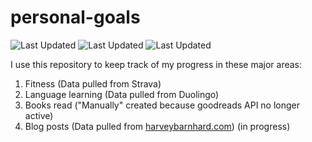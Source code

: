 # personal-goals
![Last Updated](https://img.shields.io/date/1626404930?color=FC4C02&label=Fitness%20Updated&logo=strava)
![Last Updated](https://img.shields.io/date/1626404930?color=7ac70c&label=Language%20Updated&logo=duolingo)
![Last Updated](https://img.shields.io/date/1626404930?color=e9e5cd&label=Books%20Updated&logo=goodreads)

I use this repository to keep track of my progress in these major areas:

1. Fitness (Data pulled from Strava)
2. Language learning (Data pulled from Duolingo)
3. Books read ("Manually" created because goodreads API no longer active)
4. Blog posts (Data pulled from [harveybarnhard.com](https://harveybarnhard.com)) (in progress)
